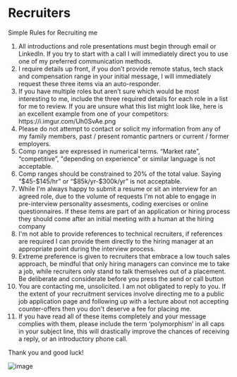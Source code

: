 # Recruiters

Simple Rules for Recruiting me
<ol>
<li>All introductions and role presentations must begin through email or LinkedIn.  If you try to start with a call I will immediately direct you to use one of my preferred communication methods.</li>
<li>I require details up front, if you don’t provide remote status, tech stack and compensation range in your initial message, I will immediately request these three items via an auto-responder.</li>
<li>If you have multiple roles but aren’t sure which would be most interesting to me, include the three required details for each role in a list for me to review.  If you are unsure what this list might look like, here is an excellent example from one of your competitors: https://i.imgur.com/Uh0SvAe.png</li>
<li>Please do not attempt to contact or solicit my information from any of my family members, past / present romantic partners or current / former employers.</li>
<li>Comp ranges are expressed in numerical terms. “Market rate”, “competitive”, "depending on experience" or similar language is not acceptable.</li>
<li>Comp ranges should be constrained to 20% of the total value. Saying “$45-$145/hr” or “$85k/yr-$300k/yr” is not acceptable.</li>
<li>While I'm always happy to submit a resume or sit an interview for an agreed role, due to the volume of requests I'm not able to engage in pre-interview personality assesments, coding exercises or online questionnaires. If these items are part of an application or hiring process they should come after an initial meeting with a human at the hiring company</li>
<li>I'm not able to provide references to technical recruiters, if references are required I can provide them directly to the hiring manager at an appropriate point during the interview process. </li>
<li>Extreme preference is given to recruiters that embrace a low touch sales approach, be mindful that only hiring managers can convince me to take a job, while recruiters only stand to talk themselves out of a placement. Be deliberate and considerate before you press the send or call button</li>
<li>You are contacting me, unsolicited. I am not obligated to reply to you.  If the extent of your recruitment services involve directing me to a public job application page and following up with a lecture about not accepting counter-offers then you don't deserve a fee for placing me. </li>
<li>If you have read all of these items completely and your message complies with them, please include the term ‘polymorphism’ in all caps in your subject line, this will drastically improve the chances of receiving a reply, or an introductory phone call.</li>
</ol>

Thank you and good luck!


![image](https://user-images.githubusercontent.com/413744/190584478-521e2bd9-a7c0-42fb-bafb-20614660e435.png)
